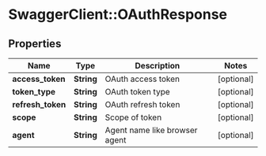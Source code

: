 # SwaggerClient::OAuthResponse

## Properties
Name | Type | Description | Notes
------------ | ------------- | ------------- | -------------
**access_token** | **String** | OAuth access token | [optional] 
**token_type** | **String** | OAuth token type | [optional] 
**refresh_token** | **String** | OAuth refresh token | [optional] 
**scope** | **String** | Scope of token | [optional] 
**agent** | **String** | Agent name like browser agent | [optional] 


